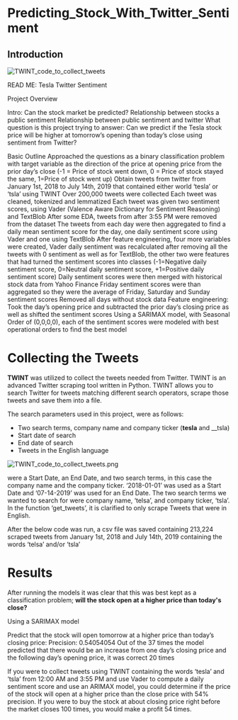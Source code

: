 # Predicting_Stock_With_Twitter_Sentiment

## Introduction

![TWINT_code_to_collect_tweets](https://raw.githubusercontent.com/username/projectname/branch/path/to/img.png)

READ ME: Tesla Twitter Sentiment

Project Overview

Intro:
Can the stock market be predicted?
Relationship between stocks a public sentiment
Relationship between public sentiment and twitter
What question is this project trying to answer:
Can we predict if the Tesla stock price will be higher at tomorrow’s opening than today’s close using sentiment from Twitter?

Basic Outline
Approached the questions as a binary classification problem with target variable as the direction of the price at opening price from the prior day’s close (-1 = Price of stock went down, 0 = Price of stock stayed the same, 1=Price of stock went up)
Obtain tweets from twitter from January 1st, 2018 to July 14th, 2019 that contained either world ‘tesla’ or ‘tsla’ using TWINT
Over 200,000 tweets were collected
Each tweet was cleaned, tokenized and lemmatized
Each tweet was given two sentiment scores, using Vader (Valence Aware Dictionary for Sentiment Reasoning) and TextBlob
After some EDA, tweets from after 3:55 PM were removed from the dataset
The tweets from each day were then aggregated to find a daily mean sentiment score for the day, one daily sentiment score using Vader and one using TextBlob
After feature engineering, four more variables were created, Vader daily sentiment was recalculated after removing all the tweets with 0 sentiment as well as for TextBlob, the other two were features that had turned the sentiment scores into classes (-1=Negative daily sentiment score, 0=Neutral daily sentiment score, +1=Positive daily sentiment score)
Daily sentiment scores were then merged with historical stock data from Yahoo Finance
Friday sentiment scores were than aggregated so they were the average of Friday, Saturday and Sunday sentiment scores
Removed all days without stock data
Feature engineering: Took the day’s opening price and subtracted the prior day’s closing price as well as shifted the sentiment scores
Using a SARIMAX model, with Seasonal Order of (0,0,0,0), each of the sentiment scores were modeled with best operational orders to find the best model

# Collecting the Tweets

__TWINT__ was utilized to collect the tweets needed from Twitter. TWINT is an advanced Twitter scraping tool written in Python. TWINT allows you to search Twitter for tweets matching different search operators, scrape those tweets and save them into a file.

The search parameters used in this project, were as follows:
 - Two search terms, company name and company ticker (__tesla__ and __tsla)
 - Start date of search
 - End date of search
 - Tweets in the English language
 
![TWINT_code_to_collect_tweets.png](https://github.com/erikajane/Predicting_Stock_With_Twitter_Sentiment/blob/master/Images/TWINT_code_to_collect_tweets.png) 

were a Start Date, an End Date, and two search terms, in this case the company name and the company ticker. ‘2018-01-01’ was used as a Start Date and ‘07-14-2019’ was used for an End Date. The two search terms we wanted to search for were company name, ‘telsa’, and company ticker, ‘tsla’. In the function  ‘get_tweets’, it is clarified to only scrape Tweets that were in English.

After the below code was run, a csv file was saved containing 213,224 scraped tweets from January 1st, 2018 and July 14th, 2019 containing the words ‘telsa’ and/or ‘tsla’

# Results

After running the models it was clear that this was best kept as a classification problem; __will the stock open at a higher price than today's close?__

Using a SARIMAX model 

Predict that the stock will open tomorrow at a higher price than today’s closing price:
Precision: 0.54054054
Out of the 37 times the model predicted that there would be an increase from one day’s closing price and the following day’s opening price, it was correct 20 times


If you were to collect tweets using TWINT containing the words ‘tesla’ and ‘tsla’ from 12:00 AM and 3:55 PM and use Vader to compute a daily sentiment score and use an ARIMAX model, you could determine if the price of the stock will open at a higher price than the close price with 54% precision.  If you were to buy the stock at about closing price right before the market closes 100 times, you would make a profit 54 times.